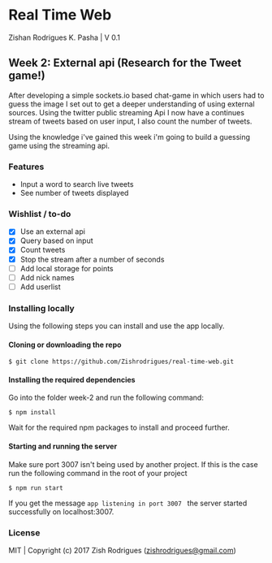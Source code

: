 # Real Time Web

Zishan Rodrigues K. Pasha | V 0.1

## Week 2: External api (Research for the Tweet game!)

After developing a simple sockets.io based chat-game in which users had to guess the image I set out to get a deeper understanding of using external sources. Using the twitter public streaming Api I now have a continues stream of tweets based on user input, I also count the number of tweets.

Using the knowledge i've gained this week i'm going to build a guessing game using the streaming api.

### Features
* Input a word to search live tweets
* See number of tweets displayed

### Wishlist / to-do
- [x] Use an external api
- [x] Query based on input
- [x] Count tweets
- [x] Stop the stream after a number of seconds
- [ ] Add local storage for points
- [ ] Add nick names
- [ ] Add userlist

### Installing locally

Using the following steps you can install and use the app locally.

#### Cloning or downloading the repo

```
$ git clone https://github.com/Zishrodrigues/real-time-web.git
```
#### Installing the required dependencies
Go into the folder week-2 and run the following command:
```
$ npm install
```
Wait for the required npm packages to install and proceed further.

#### Starting and running the server
Make sure port 3007 isn't being used by another project. If this is the case run the following command in the root of your project
```
$ npm run start
```
If you get the message ```app listening in port 3007 ``` the server started successfully on localhost:3007.

### License

MIT | Copyright (c) 2017 Zish Rodrigues (zishrodrigues@gmail.com)
